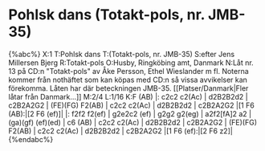 # Pohlsk dans (Totakt-pols, nr. JMB-35)

{%abc%}
X:1
T:Pohlsk dans
T:(Totakt-pols, nr. JMB-35)
S:efter Jens Millersen Bjerg
R:Totakt-pols
O:Husby, Ringköbing amt, Danmark
N:Låt nr. 13 på CD:n "Totakt-pols" av Åke Persson, Ethel Wieslander m fl. Noterna kommer från nothäftet som kan köpas med CD:n så vissa avvikelser kan förekomma. Låten har där beteckningen JMB-35. [[Platser/Danmark|Fler låtar från Danmark...]]
M:2/4
L:1/16
K:F
(AB) |: c2c2 c2(Ac) | d2B2B2d2 | c2B2A2G2 | (FE)(FG) F2(AB) | c2c2 c2(Ac) | d2B2B2d2 | c2B2A2G2 |[1 F6 (AB):|[2 F6 (ef)]|
|: f2f2 f2(ef) | g2e2c2 (ef) | g2g2 g2(eg) | a2f2[fA]2 a2 | (ga)(gf) (ef)(ed) | c6 (AB) | c2c2 c2(Ac) |
d2B2B2d2 | c2B2A2G2 | (FE)(FG) F2(AB) | c2c2 c2(Ac) | d2B2B2d2 | c2B2A2G2 |[1 F6 (ef):|[2 F6 z2]|
{%endabc%}

